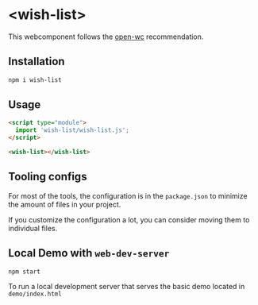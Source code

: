 # \<wish-list>

This webcomponent follows the [open-wc](https://github.com/open-wc/open-wc) recommendation.

## Installation

```bash
npm i wish-list
```

## Usage

```html
<script type="module">
  import 'wish-list/wish-list.js';
</script>

<wish-list></wish-list>
```



## Tooling configs

For most of the tools, the configuration is in the `package.json` to minimize the amount of files in your project.

If you customize the configuration a lot, you can consider moving them to individual files.

## Local Demo with `web-dev-server`

```bash
npm start
```

To run a local development server that serves the basic demo located in `demo/index.html`
